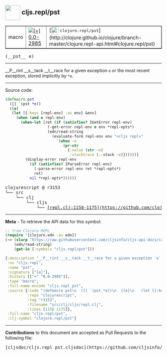 ## <img width="48px" valign="middle" src="http://i.imgur.com/Hi20huC.png"> cljs.repl/pst

 <table border="1">
<tr>

<td>macro</td>
<td><a href="https://github.com/cljsinfo/cljs-api-docs/tree/0.0-2985"><img valign="middle" alt="[+] 0.0-2985" src="https://img.shields.io/badge/+-0.0--2985-lightgrey.svg"></a> </td>
<td>
[<img height="24px" valign="middle" src="http://i.imgur.com/1GjPKvB.png"> <samp>clojure.repl/pst</samp>](http://clojure.github.io/clojure/branch-master/clojure.repl-api.html#clojure.repl/pst)
</td>
</tr>
</table>

 <samp>
(__pst__ e)<br>
</samp>

---

__P__rint __s__tack __t__race for a given exception `e` or the most recent
exception, stored implicitly by `*e`.

---




Source code:

```clj
(defmacro pst
  ([] `(pst *e))
  ([e]
   (let [{:keys [repl-env] :as env} &env]
     (when (and e repl-env)
       (when-let [ret (if (satisfies? IGetError repl-env)
                   (-get-error repl-env e env *repl-opts*)
                   (edn/read-string
                     (evaluate-form repl-env env "<cljs repl>"
                       `(when ~e
                          (pr-str
                            {:value (str ~e)
                             :stacktrace (.-stack ~e)})))))]
         (display-error repl-env
           (if (satisfies? IParseError repl-env)
             (-parse-error repl-env ret *repl-opts*)
             ret)
           nil *repl-opts*))))))
```

 <pre>
clojurescript @ r3153
└── src
    └── clj
        └── cljs
            └── <ins>[repl.clj:1158-1175](https://github.com/clojure/clojurescript/blob/r3153/src/clj/cljs/repl.clj#L1158-L1175)</ins>
</pre>


---

__Meta__ - To retrieve the API data for this symbol:

```clj
;; from Clojure REPL
(require '[clojure.edn :as edn])
(-> (slurp "https://raw.githubusercontent.com/cljsinfo/cljs-api-docs/catalog/cljs-api.edn")
    (edn/read-string)
    (get-in [:symbols "cljs.repl/pst"]))
```

```clj
{:description "__P__rint __s__tack __t__race for a given exception `e` or the most recent\nexception, stored implicitly by `*e`.",
 :ns "cljs.repl",
 :name "pst",
 :signature ["[e]"],
 :history [["+" "0.0-2985"]],
 :type "macro",
 :full-name-encode "cljs.repl_pst",
 :source {:code "(defmacro pst\n  ([] `(pst *e))\n  ([e]\n   (let [{:keys [repl-env] :as env} &env]\n     (when (and e repl-env)\n       (when-let [ret (if (satisfies? IGetError repl-env)\n                   (-get-error repl-env e env *repl-opts*)\n                   (edn/read-string\n                     (evaluate-form repl-env env \"<cljs repl>\"\n                       `(when ~e\n                          (pr-str\n                            {:value (str ~e)\n                             :stacktrace (.-stack ~e)})))))]\n         (display-error repl-env\n           (if (satisfies? IParseError repl-env)\n             (-parse-error repl-env ret *repl-opts*)\n             ret)\n           nil *repl-opts*))))))",
          :repo "clojurescript",
          :tag "r3153",
          :filename "src/clj/cljs/repl.clj",
          :lines [1158 1175]},
 :full-name "cljs.repl/pst",
 :clj-symbol "clojure.repl/pst"}

```

---

__Contributions__ to this document are accepted as Pull Requests to the following file:

 <pre>
[cljsdoc/cljs.repl_pst.cljsdoc](https://github.com/cljsinfo/cljs-api-docs/blob/master/cljsdoc/cljs.repl_pst.cljsdoc)
</pre>

